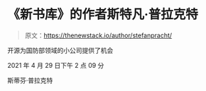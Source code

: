 # 《新书库》的作者斯特凡·普拉克特

> 原文：<https://thenewstack.io/author/stefanpracht/>

开源为国防部领域的小公司提供了机会

2021 年 4 月 29 日下午 2 点 09 分

斯蒂芬·普拉克特